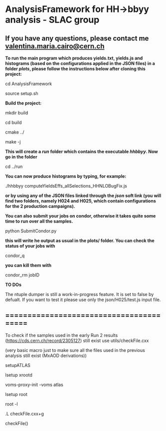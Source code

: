# AnalysisFramework for HH->bbyy analysis - SLAC group

## If you have any questions, please contact me valentina.maria.cairo@cern.ch


**To run the main program which produces yields.txt, yields.js and histograms (based on the configurations applied in the JSON files) in a folder *plots*, please follow the instructions below after cloning this project:**

cd AnalysisFramework

source setup.sh

**Build the project:**

mkdir build

cd build

cmake ../

make -j

**This will create a *run* folder which contains the executable *hhbbyy*. Now go in the folder**

cd ../run

**You can now produce histograms by typing, for example:**

./hhbbyy computeYieldsEffs_allSelections_HHNLOBugFix.js

**or by using any of the JSON files linked through the *json* soft link (you will find two folders, namely H024 and H025, which contain configurations for the 2 production campaigns).**

**You can also submit your jobs on condor, otherwise it takes quite some time to run over all the samples.**

python SubmitCondor.py

**this will write he output as usual in the plots/ folder. You can check the status of your jobs with**

condor_q

**you can kill them with**

condor_rm jobID




**TO DOs**

The ntuple dumper is still a work-in-progress feature.
It is set to false by defualt. If you want to test it please use only the json/H025/test.js input file.




## ========================================


To check if the samples used in the early Run 2 results (https://cds.cern.ch/record/2305127) still exist use utils/checkFile.cxx

(very basic macro just to make sure all the files used in the previous analysis still exist (MxAOD derivations))


setupATLAS

lsetup xrootd

voms-proxy-init -voms atlas

lsetup root

root -l 

.L checkFile.cxx+g

checkFile()
